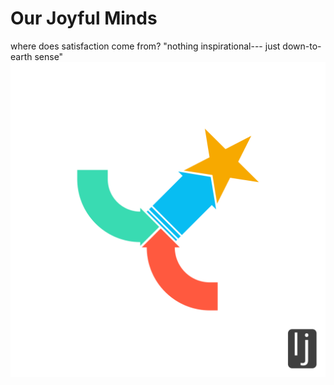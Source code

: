 # Our Joyful Minds 
where does satisfaction come from? 
"nothing inspirational--- just down-to-earth sense" 
![Link Joy Logo](assets/logo.svg)